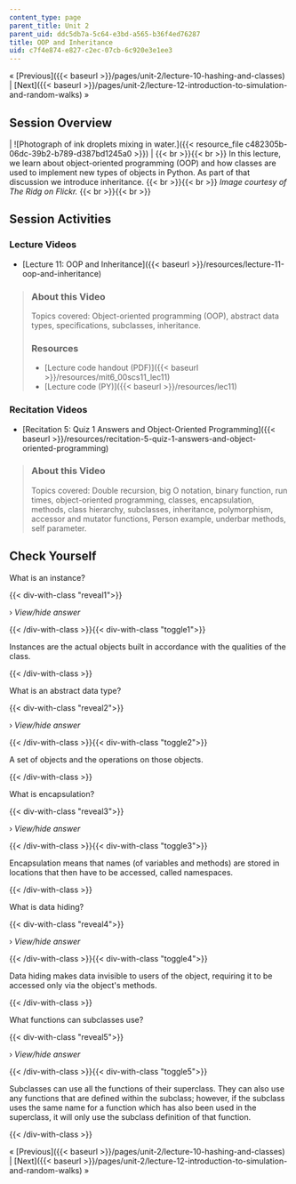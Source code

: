 ```yaml
---
content_type: page
parent_title: Unit 2
parent_uid: ddc5db7a-5c64-e3bd-a565-b36f4ed76287
title: OOP and Inheritance
uid: c7f4e874-e827-c2ec-07cb-6c920e3e1ee3
---
```


« [Previous]({{< baseurl >}}/pages/unit-2/lecture-10-hashing-and-classes) | [Next]({{< baseurl >}}/pages/unit-2/lecture-12-introduction-to-simulation-and-random-walks) »

Session Overview
----------------

| ![Photograph of ink droplets mixing in water.]({{< resource_file c482305b-06dc-39b2-b789-d387bd1245a0 >}}) |  {{< br >}}{{< br >}} In this lecture, we learn about object-oriented programming (OOP) and how classes are used to implement new types of objects in Python. As part of that discussion we introduce inheritance. {{< br >}}{{< br >}} _Image courtesy of The Ridg on Flickr._ {{< br >}}{{< br >}}  

Session Activities
------------------

### Lecture Videos

*   [Lecture 11: OOP and Inheritance]({{< baseurl >}}/resources/lecture-11-oop-and-inheritance)

> ### About this Video
> 
> Topics covered: Object-oriented programming (OOP), abstract data types, specifications, subclasses, inheritance.
> 
> ### Resources
> 
> *   [Lecture code handout (PDF)]({{< baseurl >}}/resources/mit6_00scs11_lec11)
> *   [Lecture code (PY)]({{< baseurl >}}/resources/lec11)

### Recitation Videos

*   [Recitation 5: Quiz 1 Answers and Object-Oriented Programming]({{< baseurl >}}/resources/recitation-5-quiz-1-answers-and-object-oriented-programming)

> ### About this Video
> 
> Topics covered: Double recursion, big O notation, binary function, run times, object-oriented programming, classes, encapsulation, methods, class hierarchy, subclasses, inheritance, polymorphism, accessor and mutator functions, Person example, underbar methods, self parameter.

Check Yourself
--------------

What is an instance?

{{< div-with-class "reveal1">}}

› _View/hide answer_

{{< /div-with-class >}}{{< div-with-class "toggle1">}}

Instances are the actual objects built in accordance with the qualities of the class.

{{< /div-with-class >}}

What is an abstract data type?

{{< div-with-class "reveal2">}}

› _View/hide answer_

{{< /div-with-class >}}{{< div-with-class "toggle2">}}

A set of objects and the operations on those objects.

{{< /div-with-class >}}

What is encapsulation?

{{< div-with-class "reveal3">}}

› _View/hide answer_

{{< /div-with-class >}}{{< div-with-class "toggle3">}}

Encapsulation means that names (of variables and methods) are stored in locations that then have to be accessed, called namespaces.

{{< /div-with-class >}}

What is data hiding?

{{< div-with-class "reveal4">}}

› _View/hide answer_

{{< /div-with-class >}}{{< div-with-class "toggle4">}}

Data hiding makes data invisible to users of the object, requiring it to be accessed only via the object's methods.

{{< /div-with-class >}}

What functions can subclasses use?

{{< div-with-class "reveal5">}}

› _View/hide answer_

{{< /div-with-class >}}{{< div-with-class "toggle5">}}

Subclasses can use all the functions of their superclass. They can also use any functions that are defined within the subclass; however, if the subclass uses the same name for a function which has also been used in the superclass, it will only use the subclass definition of that function.

{{< /div-with-class >}}

« [Previous]({{< baseurl >}}/pages/unit-2/lecture-10-hashing-and-classes) | [Next]({{< baseurl >}}/pages/unit-2/lecture-12-introduction-to-simulation-and-random-walks) »